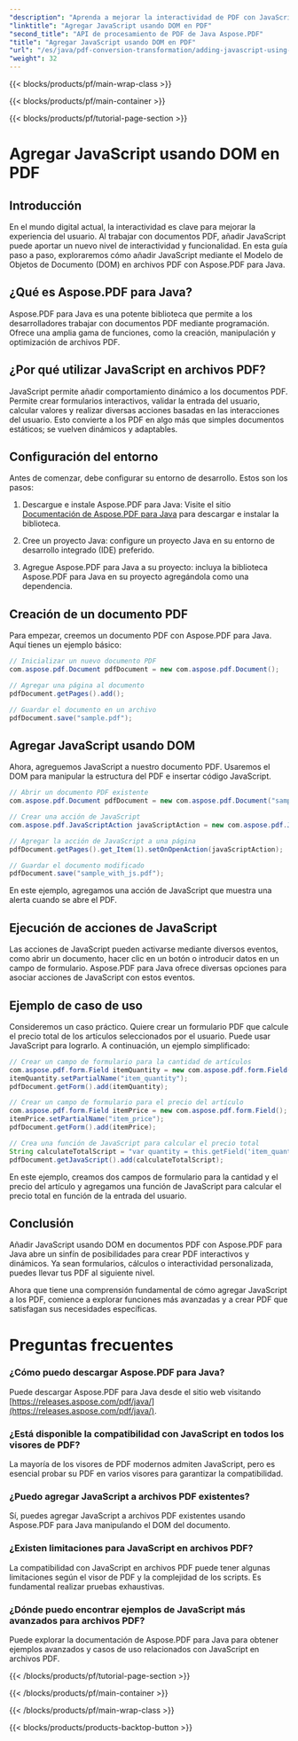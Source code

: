```yaml
---
"description": "Aprenda a mejorar la interactividad de PDF con JavaScript usando Aspose.PDF para Java. Guía paso a paso con código fuente para PDF dinámicos."
"linktitle": "Agregar JavaScript usando DOM en PDF"
"second_title": "API de procesamiento de PDF de Java Aspose.PDF"
"title": "Agregar JavaScript usando DOM en PDF"
"url": "/es/java/pdf-conversion-transformation/adding-javascript-using-dom-in-pdf/"
"weight": 32
---
```


{{< blocks/products/pf/main-wrap-class >}}

{{< blocks/products/pf/main-container >}}

{{< blocks/products/pf/tutorial-page-section >}}

# Agregar JavaScript usando DOM en PDF


## Introducción

En el mundo digital actual, la interactividad es clave para mejorar la experiencia del usuario. Al trabajar con documentos PDF, añadir JavaScript puede aportar un nuevo nivel de interactividad y funcionalidad. En esta guía paso a paso, exploraremos cómo añadir JavaScript mediante el Modelo de Objetos de Documento (DOM) en archivos PDF con Aspose.PDF para Java.

## ¿Qué es Aspose.PDF para Java?

Aspose.PDF para Java es una potente biblioteca que permite a los desarrolladores trabajar con documentos PDF mediante programación. Ofrece una amplia gama de funciones, como la creación, manipulación y optimización de archivos PDF.

## ¿Por qué utilizar JavaScript en archivos PDF?

JavaScript permite añadir comportamiento dinámico a los documentos PDF. Permite crear formularios interactivos, validar la entrada del usuario, calcular valores y realizar diversas acciones basadas en las interacciones del usuario. Esto convierte a los PDF en algo más que simples documentos estáticos; se vuelven dinámicos y adaptables.

## Configuración del entorno

Antes de comenzar, debe configurar su entorno de desarrollo. Estos son los pasos:

1. Descargue e instale Aspose.PDF para Java: Visite el sitio [Documentación de Aspose.PDF para Java](https://reference.aspose.com/pdf/java/) para descargar e instalar la biblioteca.

2. Cree un proyecto Java: configure un proyecto Java en su entorno de desarrollo integrado (IDE) preferido.

3. Agregue Aspose.PDF para Java a su proyecto: incluya la biblioteca Aspose.PDF para Java en su proyecto agregándola como una dependencia.

## Creación de un documento PDF

Para empezar, creemos un documento PDF con Aspose.PDF para Java. Aquí tienes un ejemplo básico:

```java
// Inicializar un nuevo documento PDF
com.aspose.pdf.Document pdfDocument = new com.aspose.pdf.Document();

// Agregar una página al documento
pdfDocument.getPages().add();

// Guardar el documento en un archivo
pdfDocument.save("sample.pdf");
```

## Agregar JavaScript usando DOM

Ahora, agreguemos JavaScript a nuestro documento PDF. Usaremos el DOM para manipular la estructura del PDF e insertar código JavaScript.

```java
// Abrir un documento PDF existente
com.aspose.pdf.Document pdfDocument = new com.aspose.pdf.Document("sample.pdf");

// Crear una acción de JavaScript
com.aspose.pdf.JavaScriptAction javaScriptAction = new com.aspose.pdf.JavaScriptAction("app.alert('Hello, World!');");

// Agregar la acción de JavaScript a una página
pdfDocument.getPages().get_Item(1).setOnOpenAction(javaScriptAction);

// Guardar el documento modificado
pdfDocument.save("sample_with_js.pdf");
```

En este ejemplo, agregamos una acción de JavaScript que muestra una alerta cuando se abre el PDF.

## Ejecución de acciones de JavaScript

Las acciones de JavaScript pueden activarse mediante diversos eventos, como abrir un documento, hacer clic en un botón o introducir datos en un campo de formulario. Aspose.PDF para Java ofrece diversas opciones para asociar acciones de JavaScript con estos eventos.

## Ejemplo de caso de uso

Consideremos un caso práctico. Quiere crear un formulario PDF que calcule el precio total de los artículos seleccionados por el usuario. Puede usar JavaScript para lograrlo. A continuación, un ejemplo simplificado:

```java
// Crear un campo de formulario para la cantidad de artículos
com.aspose.pdf.form.Field itemQuantity = new com.aspose.pdf.form.Field();
itemQuantity.setPartialName("item_quantity");
pdfDocument.getForm().add(itemQuantity);

// Crear un campo de formulario para el precio del artículo
com.aspose.pdf.form.Field itemPrice = new com.aspose.pdf.form.Field();
itemPrice.setPartialName("item_price");
pdfDocument.getForm().add(itemPrice);

// Crea una función de JavaScript para calcular el precio total
String calculateTotalScript = "var quantity = this.getField('item_quantity').value; var price = this.getField('item_price').value; var total = quantity * price; this.getField('total_price').value = total;";
pdfDocument.getJavaScript().add(calculateTotalScript);
```

En este ejemplo, creamos dos campos de formulario para la cantidad y el precio del artículo y agregamos una función de JavaScript para calcular el precio total en función de la entrada del usuario.

## Conclusión

Añadir JavaScript usando DOM en documentos PDF con Aspose.PDF para Java abre un sinfín de posibilidades para crear PDF interactivos y dinámicos. Ya sean formularios, cálculos o interactividad personalizada, puedes llevar tus PDF al siguiente nivel.

Ahora que tiene una comprensión fundamental de cómo agregar JavaScript a los PDF, comience a explorar funciones más avanzadas y a crear PDF que satisfagan sus necesidades específicas.

# Preguntas frecuentes

### ¿Cómo puedo descargar Aspose.PDF para Java?

Puede descargar Aspose.PDF para Java desde el sitio web visitando [https://releases.aspose.com/pdf/java/](https://releases.aspose.com/pdf/java/).

### ¿Está disponible la compatibilidad con JavaScript en todos los visores de PDF?

La mayoría de los visores de PDF modernos admiten JavaScript, pero es esencial probar su PDF en varios visores para garantizar la compatibilidad.

### ¿Puedo agregar JavaScript a archivos PDF existentes?

Sí, puedes agregar JavaScript a archivos PDF existentes usando Aspose.PDF para Java manipulando el DOM del documento.

### ¿Existen limitaciones para JavaScript en archivos PDF?

La compatibilidad con JavaScript en archivos PDF puede tener algunas limitaciones según el visor de PDF y la complejidad de los scripts. Es fundamental realizar pruebas exhaustivas.

### ¿Dónde puedo encontrar ejemplos de JavaScript más avanzados para archivos PDF?

Puede explorar la documentación de Aspose.PDF para Java para obtener ejemplos avanzados y casos de uso relacionados con JavaScript en archivos PDF.

{{< /blocks/products/pf/tutorial-page-section >}}

{{< /blocks/products/pf/main-container >}}

{{< /blocks/products/pf/main-wrap-class >}}

{{< blocks/products/products-backtop-button >}}